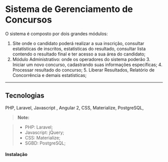 Sistema de Gerenciamento de Concursos
=====================================

O sistema é composto por dois grandes módulos:

 1. Site onde o candidato poderá realizar a sua inscrição, consultar estatísticas de inscritos, estatísticas do resultado, consultar lista contendo o resultado final e ter acesso a sua área do candidato;
 2. Módulo Administrativo: onde os operadores do sistema poderão
	 3. Iniciar um novo concurso, cadastrando suas informações específicas;
	 4. Processar resultado do concurso;
	 5. Liberar Resultados, Relatório de Concorrência e demais estatísticas;

 

----------


Tecnologias
-------------

PHP, Laravel, Javascript , Angular 2, CSS, Materialize, PostgreSQL, 
> **Note:**

> - PHP: Laravel;
> - Javascript: jQuery;
> - CSS:  Materialize;
> - SGBD:  PostgreSQL;

#### <i class="icon-file"></i> Instalação

